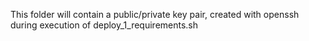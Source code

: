This folder will contain a public/private key pair, created with openssh during
execution of deploy_1_requirements.sh
